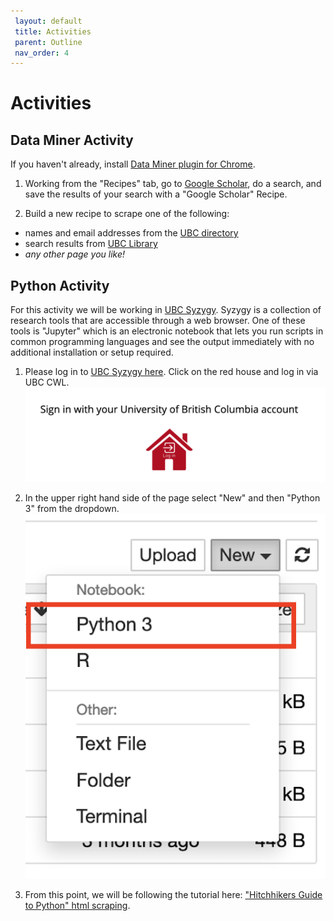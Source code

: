 ```yaml
---
 layout: default
 title: Activities
 parent: Outline
 nav_order: 4
---
```

# Activities

## Data Miner Activity

If you haven't already, install <a href="https://chrome.google.com/webstore/detail/data-scraper-easy-web-scr/nndknepjnldbdbepjfgmncbggmopgden">Data Miner plugin for Chrome</a>.

1. Working from the "Recipes" tab, go to [Google Scholar](https://scholar.google.com), do a search, and save the results of your search with a "Google Scholar" Recipe.

2. Build a new recipe to scrape one of the following: 
- names and email addresses from the [UBC directory](https://directory.ubc.ca/index.cfm)
- search results from [UBC Library](https://library.ubc.ca)
- *any other page you like!*

## Python Activity

For this activity we will be working in [UBC Syzygy](https://ubc.syzygy.ca/). Syzygy is a collection of research tools that are accessible through a web browser. One of these tools is "Jupyter" which is an electronic notebook that lets you run scripts in common programming languages and see the output immediately with no additional installation or setup required.

1. Please log in to [UBC Syzygy here](https://ubc.syzygy.ca/). Click on the red house and log in via UBC CWL.
![Log in to Syzygy](media/syzygy-login.png)

2. In the upper right hand side of the page select "New" and then "Python 3" from the dropdown.
![Select Python 3 for new Jupyter notebook](media/jupyter-python3-select.png)

3. From this point, we will be following the tutorial here: <a href="https://docs.python-guide.org/scenarios/scrape/">"Hitchhikers Guide to Python" html scraping</a>.
